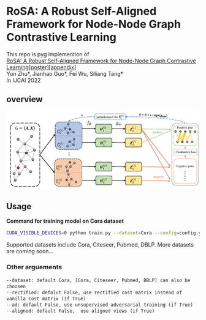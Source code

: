 # RoSA: A Robust Self-Aligned Framework for Node-Node Graph Contrastive Learning
This repo is pyg implemention of <br>[RoSA: A Robust Self-Aligned Framework for Node-Node Graph Contrastive Learning]()[\[poster\]]()[\[appendix\]]() <br>
Yun Zhu\*, Jianhao Guo\*, Fei Wu, Siliang Tang† <br>
In IJCAI 2022 <br>

## overview
![FRAMEWORK](./assets/framework.PNG)

## Usage
**Command for  training model on Cora dataset**
```bash
CUDA_VISIBLE_DEVICES=0 python train.py --dataset=Cora --config=config.yaml --ad=True --rectified=True
```
Supported datasets include Cora, Citeseer, Pubmed, DBLP. More datasets are coming soon...

### Other arguements

```
--dataset: default Cora, [Cora, Citeseer, Pubmed, DBLP] can also be choosen
--rectified: defalut False, use rectified cost matrix instead of vanilla cost matrix (if True)
--ad: default False, use unsupervised adversarial training (if True)
--aligned: default False,  use aligned views (if True)
```
